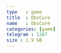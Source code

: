 ```yaml
---
type   : game
title  : ObsCure
name   : ObsCure
categories: [game]
telegram : 1287
size : 1.9 GB
---
```



